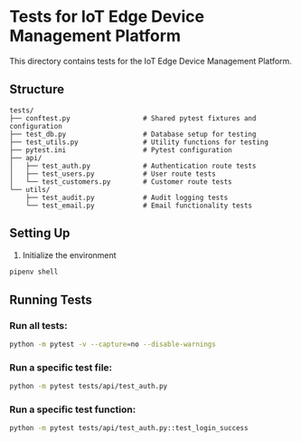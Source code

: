 # Tests for IoT Edge Device Management Platform

This directory contains tests for the IoT Edge Device Management Platform.

## Structure

```
tests/
├── conftest.py                  # Shared pytest fixtures and configuration
├── test_db.py                   # Database setup for testing
├── test_utils.py                # Utility functions for testing
├── pytest.ini                   # Pytest configuration
├── api/
│   ├── test_auth.py             # Authentication route tests
│   ├── test_users.py            # User route tests
│   └── test_customers.py        # Customer route tests
└── utils/
    ├── test_audit.py            # Audit logging tests
    └── test_email.py            # Email functionality tests
```

## Setting Up

1. Initialize the environment

```bash
pipenv shell
```

## Running Tests

### Run all tests:

```bash
python -m pytest -v --capture=no --disable-warnings
```


### Run a specific test file:

```bash
python -m pytest tests/api/test_auth.py
```

### Run a specific test function:

```bash
python -m pytest tests/api/test_auth.py::test_login_success
```
